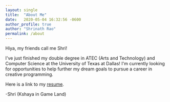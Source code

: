 ```yaml
---
layout: single 
title:  "About Me"
date:   2020-05-04 16:32:56 -0600
author_profile: true
author: "Shrinath Rao"
permalink: /about
---
```

Hiya, my friends call me Shri!

I've just finished my double degree in ATEC (Arts and Technology) and Computer Science at the University of Texas at Dallas! I'm currently looking for opportunities to help further my dream goals to pursue a career in creative programming. 

Here is a link to my [resume]({{site.url}}/_img/Shrinath_Resume.pdf).


-Shri (Kshaya in Game Land)
